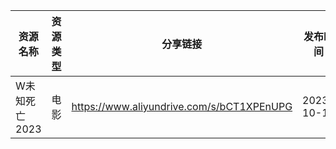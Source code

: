 | 资源名称      | 资源类型 | 分享链接                                      | 发布时间       |
| --------- | ---- | ----------------------------------------- | ---------- |
| W未知死亡2023 | 电影   | https://www.aliyundrive.com/s/bCT1XPEnUPG | 2023-10-12 |
